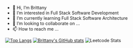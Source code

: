 - 👋 Hi, I’m Brittany
- 👀 I’m interested in Full Stack Software Development
- 🌱 I’m currently learning Full Stack Software Architecture
- 💞️ I’m looking to collaborate on ...
- 📫 How to reach me ...

<!---
TinninBrittany/TinninBrittany is a ✨ special ✨ repository because its `README.md` (this file) appears on your GitHub profile.
You can click the Preview link to take a look at your changes.
--->

[![Top Langs](https://github-readme-stats.vercel.app/api/top-langs/?username=TinninBrittany&layout=compact)](https://github.com/anuraghazra/github-readme-stats)
[![Brittany's GitHub stats](https://github-readme-stats.vercel.app/api?username=TinninBrittany)](https://github.com/anuraghazra/github-readme-stats)
![Leetcode Stats](https://leetcode.card.workers.dev/?username=btinnin&theme=wtf)
